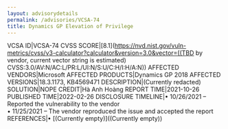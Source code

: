 ```yaml
---
layout: advisorydetails
permalink: /advisories/VCSA-74
title: Dynamics GP Elevation of Privilege
---
```

VCSA ID|VCSA-74
CVSS SCORE|[8.1](https://nvd.nist.gov/vuln-metrics/cvss/v3-calculator?calculator&version=3.0&vector=((TBD by vendor, current vector string is estimated) CVSS:3.0/AV:N/AC:L/PR:L/UI:N/S:U/C:H/I:H/A:N))
AFFECTED VENDORS|Microsoft
AFFECTED PRODUCTS|Dynamics GP 2018
AFFECTED VERSIONS|18.3.1173, KB4569471
DESCRIPTION|(Currently redacted)
SOLUTION|NOPE
CREDIT|Hà Anh Hoàng
REPORT TIME|2021-10-26
PUBLISHED TIME|2022-02-26
DISCLOSURE TIMELINE|&#8226; 10/26/2021 – Reported the vulnerability to the vendor<br>&#8226; 11/25/2021 – The vendor reproduced the issue and accepted the report
REFERENCES|&#8226; [(Currently empty)]((Currently empty))
